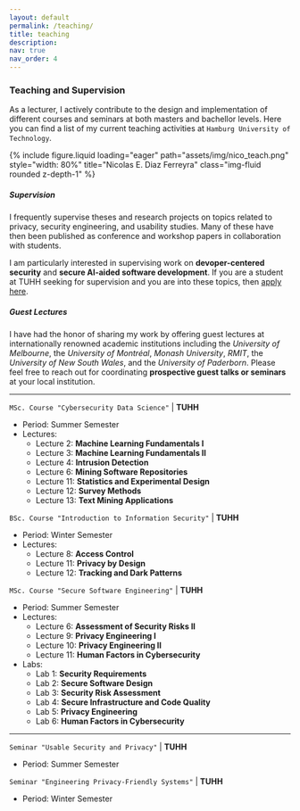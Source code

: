 ```yaml
---
layout: default
permalink: /teaching/
title: teaching
description: 
nav: true
nav_order: 4
---
```

### Teaching and Supervision

As a lecturer, I actively contribute to the design and implementation of different courses and seminars at both masters and bachellor levels. Here you can find a list of my current teaching activities at `Hamburg University of Technology`. 

<div class="row">
    <div class="col-sm mt-3 mt-md-0">
        {% include figure.liquid loading="eager" path="assets/img/nico_teach.png" style="width: 80%" title="Nicolas E. Diaz Ferreyra" class="img-fluid rounded z-depth-1" %}
    </div>
</div>


##### Supervision
I frequently supervise theses and research projects on topics related to privacy, security engineering, and usability studies. Many of these have then been published as conference and workshop papers in collaboration with students.

I am particularly interested in supervising work on **devoper-centered security** and **secure AI-aided software development**. If you are a student at TUHH seeking for supervision and you are into these topics, then [apply here](https://www.tuhh.de/softsec/teaching/thesis).

##### Guest Lectures
I have had the honor of sharing my work by offering guest lectures at internationally renowned academic institutions including the *University of Melbourne*, the *University of Montréal*, *Monash University*, *RMIT*, the *University of New South Wales*, and the *University of Paderborn*. Please feel free to reach out for coordinating **prospective guest talks or seminars** at your local institution.

---
`MSc. Course "Cybersecurity Data Science"` | **TUHH**
- Period: Summer Semester
- Lectures:
  - Lecture 2: **Machine Learning Fundamentals I**
  - Lecture 3: **Machine Learning Fundamentals II**
  - Lecture 4: **Intrusion Detection**
  - Lecture 6: **Mining Software Repositories**
  - Lecture 11: **Statistics and Experimental Design**
  - Lecture 12: **Survey Methods**
  - Lecture 13: **Text Mining Applications**

`BSc. Course "Introduction to Information Security"` | **TUHH**
- Period: Winter Semester
- Lectures: 
  - Lecture 8: **Access Control**
  - Lecture 11: **Privacy by Design**
  - Lecture 12: **Tracking and Dark Patterns**

`MSc. Course "Secure Software Engineering"` | **TUHH**
- Period: Summer Semester
- Lectures:
  - Lecture 6: **Assessment of Security Risks II**
  - Lecture 9: **Privacy Engineering I**
  - Lecture 10: **Privacy Engineering II**
  - Lecture 11: **Human Factors in Cybersecurity**
- Labs: 
  - Lab 1: **Security Requirements**
  - Lab 2: **Secure Software Design**
  - Lab 3: **Security Risk Assessment**
  - Lab 4: **Secure Infrastructure and Code Quality**
  - Lab 5: **Privacy Engineering**
  - Lab 6: **Human Factors in Cybersecurity**

---

`Seminar "Usable Security and Privacy"` | **TUHH**
- Period: Summer Semester

`Seminar "Engineering Privacy-Friendly Systems"` | **TUHH**
- Period: Winter Semester
